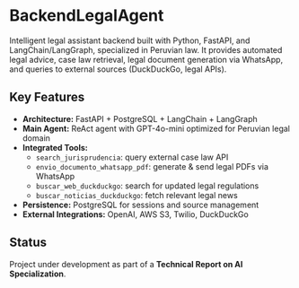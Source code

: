 # BackendLegalAgent

Intelligent legal assistant backend built with Python, FastAPI, and LangChain/LangGraph, 
specialized in Peruvian law. It provides automated legal advice, case law retrieval, 
legal document generation via WhatsApp, and queries to external sources 
(DuckDuckGo, legal APIs).  

## Key Features
- **Architecture:** FastAPI + PostgreSQL + LangChain + LangGraph  
- **Main Agent:** ReAct agent with GPT-4o-mini optimized for Peruvian legal domain  
- **Integrated Tools:**
  - `search_jurisprudencia`: query external case law API  
  - `envio_documento_whatsapp_pdf`: generate & send legal PDFs via WhatsApp  
  - `buscar_web_duckduckgo`: search for updated legal regulations  
  - `buscar_noticias_duckduckgo`: fetch relevant legal news  
- **Persistence:** PostgreSQL for sessions and source management  
- **External Integrations:** OpenAI, AWS S3, Twilio, DuckDuckGo  

## Status
Project under development as part of a **Technical Report on AI Specialization**.
